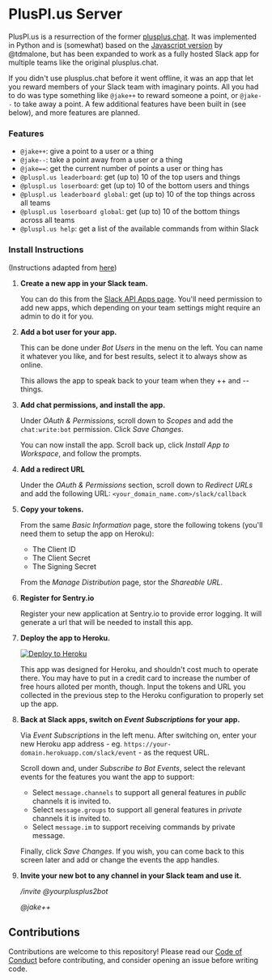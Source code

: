 # PlusPl.us Server

PlusPl.us is a resurrection of the former [plusplus.chat](http://plusplus.chat). It was implemented in Python and 
is (somewhat) based on the [Javascript version](https://github.com/tdmalone/working-plusplus/) by @tdmalone, but has 
been expanded to work as a fully hosted Slack app for multiple teams like the original plusplus.chat.

If you didn't use plusplus.chat before it went offline, it was an app that let you reward members of your Slack team 
with imaginary points. All you had to do was type something like `@jake++` to reward someone a point, or `@jake--` 
to take away a point. A few additional features have been built in (see below), and more features are planned.


### Features

- `@jake++`: give a point to a user or a thing
- `@jake--`: take a point away from a user or a thing
- `@jake==`: get the current number of points a user or thing has
- `@pluspl.us leaderboard`: get (up to) 10 of the top users and things
- `@pluspl.us loserboard`: get (up to) 10 of the bottom users and things
- `@pluspl.us leaderboard global`: get (up to) 10 of the top things across all teams
- `@pluspl.us loserboard global`: get (up to) 10 of the bottom things across all teams
- `@pluspl.us help`: get a list of the available commands from within Slack


### Install Instructions

(Instructions adapted from [here](https://github.com/tdmalone/working-plusplus/blob/master/README.md#installation))

1. **Create a new app in your Slack team.**

   You can do this from the [Slack API Apps page](https://api.slack.com/apps). 
   You'll need permission to add new apps, which depending on your team settings might require an admin to do it for you.

1. **Add a bot user for your app.**

    This can be done under *Bot Users* in the menu on the left. You can name it whatever you like, and for best results, select it to always show as online.

    This allows the app to speak back to your team when they ++ and -- things.

1. **Add chat permissions, and install the app.**

   Under *OAuth & Permissions*, scroll down to *Scopes* and add the `chat:write:bot` permission. Click *Save Changes*.

   You can now install the app. Scroll back up, click *Install App to Workspace*, and follow the prompts.

1. **Add a redirect URL**

   Under the *OAuth & Permissions* section, scroll down to *Redirect URLs* and add the following URL:
   `<your_domain_name.com>/slack/callback`
   
1. **Copy your tokens.**

   From the same *Basic Information* page, store the following tokens (you'll need them to setup the app on Heroku): 
   
   - The Client ID
   - The Client Secret
   - The Signing Secret
  
   From the *Manage Distribution* page, stor the *Shareable URL*.

1. **Register for Sentry.io**
   
   Register your new application at Sentry.io to provide error logging. It will generate a url that will be needed to 
   install this app.

1. **Deploy the app to Heroku.**

   [![Deploy to Heroku](https://www.herokucdn.com/deploy/button.svg)](https://heroku.com/deploy)
 
   This app was designed for Heroku, and shouldn't cost much to operate there. 
   You may have to put in a credit card to increase the number of free hours alloted per month, though.
   Input the tokens and URL you collected in the previous step to the Heroku configuration to properly set up the app.
   
1. **Back at Slack apps, switch on *Event Subscriptions* for your app.**

   Via *Event Subscriptions* in the left menu. After switching on, enter your new Heroku app address - eg. `https://your-domain.herokuapp.com/slack/event` - as the request URL.

   Scroll down and, under *Subscribe to Bot Events*, select the relevant events for the features you want the app to support:

   * Select `message.channels` to support all general features in _public_ channels it is invited to.
   * Select `message.groups` to support all general features in _private_ channels it is invited to.
   * Select `message.im` to support receiving commands by private message.
   
   Finally, click *Save Changes*. If you wish, you can come back to this screen later and add or change the events the app handles.

1. **Invite your new bot to any channel in your Slack team and use it.**

    */invite @yourplusplus2bot*
    
    *@jake++*
    
## Contributions

Contributions are welcome to this repository! Please read our [Code of Conduct](/CODE_OF_CONDUCT.md) before contributing, and 
consider opening an issue before writing code.

